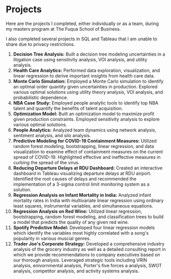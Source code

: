 # Projects
Here are the projects I completed, either individually or as a team, during my masters program at The Fuqua School of Business.

I also completed several projects in SQL and Tableau that I am unable to share due to privacy restrictions.

1. **Decision Tree Analysis:** Built a decision tree modeling uncertainties in a litigation case using sensitivity analysis, VOI analysis, and utility analysis.
2. **Health Care Analytics:**
       Performed data exploration, visualization, and linear regression to derive important insights from health care data.
3. **Monte Carlo Simulation:**
       Employed a Monte Carlo simulation to identify an optimal order quantity given uncertainties in production. Explored various optimal solutions using            utility theory analysis, VOI analysis, and probabilistic dependence.  
4. **NBA Case Study:**
       Employed people analytic tools to identify top NBA talent and quantify the benefits of talent acquisition. 
5. **Optimization Model:**
       Built an optimization model to maximize profit given production constraints. Employed sensitivity analysis to explore various optimal solutions.
6. **People Analytics:**
       Analyzed team dynamics using network analysis, sentiment analysis, and silo analysis.
7. **Predictive Modeling for COVID-19 Containment Measures:**
       Utilized random forest modeling, bootstrapping, linear regression, and data visualization to examine effect of containment measures on the current              spread of COVID-19. Highlighted effective and ineffective measures in curbing the spread of the virus.
8. **Reducing Departure Delays at RDU Dashboard:**
       Created an interactive dashboard in Tableau visualizing departure delays at RDU airport. Identified the root causes of delays and recommended the              implementation of a 3-sigma control limit monitoring system as a solution.
9. **Regression Analysis on Infant Mortality in India:**
       Analyzed infant mortality rates in India with multivariate linear regression using ordinary least squares, instrumental variables, and simultaneous            equations.
10. **Regression Analysis on Red Wine:**
       Utilized linear regression, bootstrapping, random forest modeling, and classification trees to build a model that predicts the quality of any given red        wine.
11. **Spotify Predictive Model:**
       Developed four linear regression models which identify the variables most highly correlated with a song's popularity in various muscial genres. 
12. **Trader Joe's Corporate Strategy:**
       Developed a comprehensive industry analysis of the grocery industry as well as a detailed consulting report in which we provide recommendations to              company executives based on our thorough analysis. Leveraged strategic tools including VRIN analysis, enivornmental analysis, Porter's five forces a            analysis, SWOT analysis, competitor analysis, and activity systems analysis.
